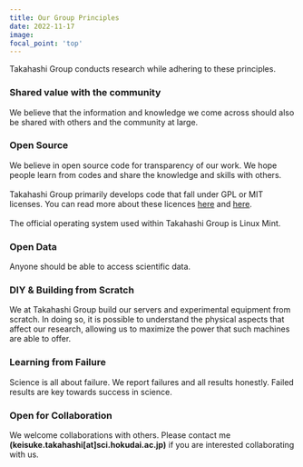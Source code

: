 ```yaml
---
title: Our Group Principles
date: 2022-11-17
image:
focal_point: 'top'
---
```

Takahashi Group conducts research while adhering to these principles.

<h3>Shared value with the community</h3>
We believe that the information and knowledge we come across should also be shared with others and the community at large.

<h3>Open Source</h3>
We believe in open source code for transparency of our work. 
We hope people learn from codes and share the knowledge and skills with others.
<br><br>
Takahashi Group primarily develops code that fall under GPL or MIT licenses. You can read more about these licences <a href="https://www.gnu.org/licenses/licenses.html">here</a> and <a href="https://opensource.org/licenses/MIT">here</a>.
<br><br>
The official operating system used within Takahashi Group is Linux Mint.

<h3>Open Data</h3>
Anyone should be able to access scientific data.

<h3>DIY & Building from Scratch</h3>
We at Takahashi Group build our servers and experimental equipment from scratch. 
In doing so, it is possible to understand the physical aspects that affect our research, allowing us to maximize the power that such machines are able to offer.


<h3>Learning from Failure</h3>
Science is all about failure. We report failures and all results honestly. Failed results are key towards success in science.


<h3>Open for Collaboration</h3>
We welcome collaborations with others. Please contact me <b>(keisuke.takahashi[at]sci.hokudai.ac.jp)</b> if you are interested collaborating with us.
